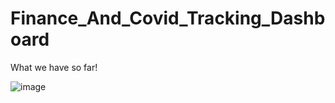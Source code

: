 # Finance_And_Covid_Tracking_Dashboard

What we have so far!

![image](https://user-images.githubusercontent.com/31114603/108572040-6902d980-72df-11eb-8c94-69cfdc0a8957.png)

